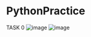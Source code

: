 # PythonPractice
TASK 0
![image](https://user-images.githubusercontent.com/86875268/124362098-a8511780-dc3b-11eb-8fe9-95a18cf88179.png)
![image](https://user-images.githubusercontent.com/86875268/124362379-1e09b300-dc3d-11eb-9931-7314840706da.png)

